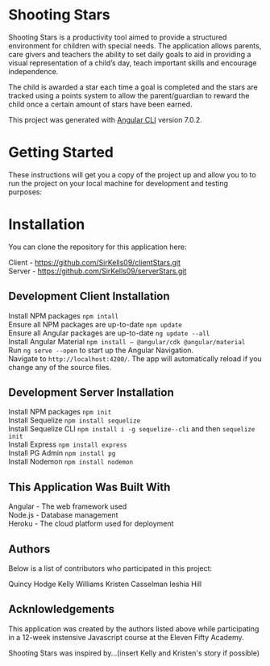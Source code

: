 # Shooting Stars
Shooting Stars is a productivity tool aimed to provide a structured environment for children with special needs. The application allows parents, care givers and teachers the ability to set daily goals to aid in providing a visual representation of a child’s day, teach important skills and encourage independence.  

The child is awarded a star each time a goal is completed and the stars are tracked using a points system to allow the parent/guardian to reward the child once a certain amount of stars have been earned.

This project was generated with [Angular CLI](https://github.com/angular/angular-cli) version 7.0.2.

# Getting Started
These instructions will get you a copy of the project up and allow you to to run the project on your local machine for development and testing purposes:

# Installation 
You can clone the repository for this application here: 

Client - https://github.com/SirKells09/clientStars.git
<br />
Server - https://github.com/SirKells09/serverStars.git

## Development Client Installation

Install NPM packages `npm intall`
<br />
Ensure all NPM packages are up-to-date `npm update` 
<br />
Ensure all Angular packages are up-to-date `ng update --all`
<br />
Install Angular Material `npm install — @angular/cdk @angular/material` 
<br />
Run `ng serve --open` to start up the Angular Navigation. 
<br />
Navigate to `http://localhost:4200/`. The app will automatically reload if you change any of the source files.

## Development Server Installation

Install NPM packages `npm init` 
<br />
Install Sequelize `npm install sequelize`
<br />
Install Sequelize CLI `npm install i -g sequelize--cli` and then `sequelize init`
<br />
Install Express `npm install express`
<br />
Install PG Admin `npm install pg` 
<br />
Install Nodemon `npm install nodemon`

## This Application Was Built With 
Angular - The web framework used
<br />
Node.js - Database management 
<br />
Heroku - The cloud platform used for deployment

## Authors 

Below is a list of contributors who participated in this project:

Quincy Hodge
Kelly Williams
Kristen Casselman 
Ieshia Hill 

## Acknlowledgements
This application was created by the authors listed above while participating in a 12-week instensive Javascript course at the Eleven Fifty Academy.

Shooting Stars was inspired by…(insert Kelly and Kristen's story if possible)
